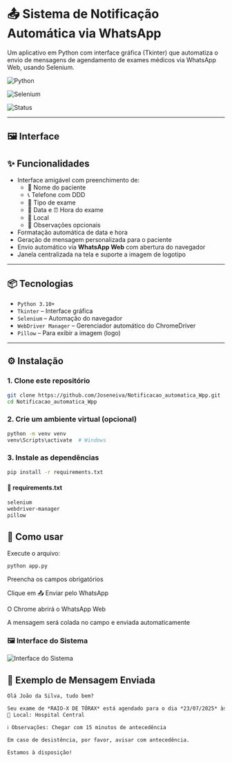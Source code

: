 # 📤 Sistema de Notificação Automática via WhatsApp

Um aplicativo em Python com interface gráfica (Tkinter) que automatiza o envio de mensagens de agendamento de exames médicos via WhatsApp Web, usando Selenium.

![Python](https://img.shields.io/badge/Python-3.10%2B-blue)

![Selenium](https://img.shields.io/badge/Selenium-Automation-brightgreen)

![Status](https://img.shields.io/badge/Status-100%25%20Funcional-green)

---

## 🖼️ Interface

## ✨ Funcionalidades

- Interface amigável com preenchimento de:
  - 👤 Nome do paciente
  - 📞 Telefone com DDD
  - 🧪 Tipo de exame
  - 📅 Data e ⏰ Hora do exame
  - 🏥 Local
  - 📝 Observações opcionais
- Formatação automática de data e hora
- Geração de mensagem personalizada para o paciente
- Envio automático via **WhatsApp Web** com abertura do navegador
- Janela centralizada na tela e suporte a imagem de logotipo

---

## 📦 Tecnologias

- `Python 3.10+`
- `Tkinter` – Interface gráfica
- `Selenium` – Automação do navegador
- `WebDriver Manager` – Gerenciador automático do ChromeDriver
- `Pillow` – Para exibir a imagem (logo)

---

## ⚙️ Instalação

### 1. Clone este repositório

```bash
git clone https://github.com/Joseneiva/Notificacao_automatica_Wpp.git
cd Notificacao_automatica_Wpp
```
### 2. Crie um ambiente virtual (opcional)

```bash
python -m venv venv
venv\Scripts\activate  # Windows
```

### 3. Instale as dependências

```bash
pip install -r requirements.txt
```

#### 📄 requirements.txt

```txt
selenium
webdriver-manager
pillow
```

## 🚀 Como usar
Execute o arquivo:

```bash
python app.py
```

Preencha os campos obrigatórios

Clique em 📤 Enviar pelo WhatsApp

O Chrome abrirá o WhatsApp Web

A mensagem será colada no campo e enviada automaticamente

### 🖼️ Interface do Sistema

![Interface do Sistema](Interface.png)

## 🧪 Exemplo de Mensagem Enviada

```markdown
Olá João da Silva, tudo bem?

Seu exame de *RAIO-X DE TÓRAX* está agendado para o dia *23/07/2025* às *14:00*.
🏥 Local: Hospital Central

ℹ️ Observações: Chegar com 15 minutos de antecedência

Em caso de desistência, por favor, avisar com antecedência.

Estamos à disposição!
```
